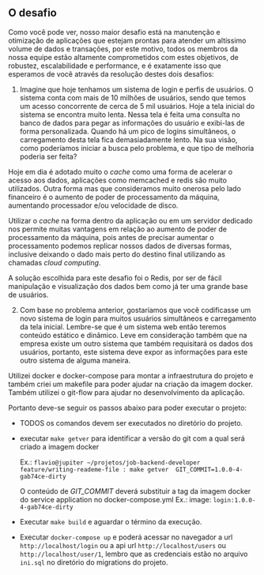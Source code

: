 
## O desafio

Como você pode ver, nosso maior desafio está na manutenção e otimização de aplicações que estejam prontas para atender um altíssimo volume de dados e transações, por este motivo, todos os membros da nossa equipe estão altamente comprometidos com estes objetivos, de robustez, escalabilidade e performance, e é exatamente isso que esperamos de você através da resolução destes dois desafios:

1) Imagine que hoje tenhamos um sistema de login e perfis de usuários. O sistema conta com mais de 10 milhões de usuários, sendo que temos um acesso concorrente de cerca de 5 mil usuários. Hoje a tela inicial do sistema se encontra muito lenta. Nessa tela é feita uma consulta no banco de dados para pegar as informações do usuário e exibi-las de forma personalizada. Quando há um pico de logins simultâneos, o carregamento desta tela fica demasiadamente lento. Na sua visão, como poderíamos iniciar a busca pelo problema, e que tipo de melhoria poderia ser feita?

Hoje em dia é adotado muito o _cache_ como uma forma de acelerar o acesso aos dados, aplicações como memcached e redis são muito utilizados. Outra forma 
mas que consideramos muito onerosa pelo lado financeiro é o aumento de poder de processamento da máquina, aumentando processador e/ou velocidade de disco.

Utilizar o _cache_ na forma dentro da aplicação ou em um servidor dedicado nos permite muitas vantagens em relação
ao aumento de poder de processamento da máquina, pois antes de precisar aumentar o processamento podemos
replicar nossos dados de diversas formas, inclusive deixando o dado mais perto do destino final utilizando
as chamadas _cloud computing_. 

A solução escolhida para este desafio foi o Redis, por ser de fácil manipulação e visualização dos dados
bem como já ter uma grande base de usuários.

2) Com base no problema anterior, gostaríamos que você codificasse um novo sistema de login para muitos usuários simultâneos e carregamento da tela inicial. Lembre-se que é um sistema web então teremos conteúdo estático e dinâmico. Leve em consideração também que na empresa existe um outro sistema que também requisitará os dados dos usuários, portanto, este sistema deve expor as informações para este outro sistema de alguma maneira.

Utilizei docker e docker-compose para montar a infraestrutura do projeto e também criei um makefile para poder
ajudar na criação da imagem docker. Também utilizei o git-flow para ajudar no desenvolvimento da aplicação.

Portanto deve-se seguir os passos abaixo para poder executar o projeto:

 - TODOS os comandos devem ser executados no diretório do projeto.
 - executar `make getver` para identificar a versão do git com a qual será criado a imagem docker
   
   Ex.: `flavio@jupiter ~/projetos/job-backend-developer feature/writing-reademe-file : make getver 
        GIT_COMMIT=1.0.0-4-gab74ce-dirty`
    
   O conteúdo de *GIT_COMMIT* deverá substituir a tag da imagem docker do service application no docker-compose.yml
   Ex.: image: `login:1.0.0-4-gab74ce-dirty`
 - Executar `make build` e aguardar o término da execução.
 - Executar `docker-compose up` e poderá acessar no navegador a url `http://localhost/login` 
 ou a api url `http://localhost/users` ou `http://localhost/user/1`, lembro que as credenciais estão no 
 arquivo `ini.sql` no diretório do migrations do projeto.